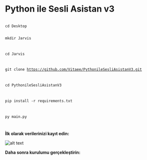 # Python ile Sesli Asistan v3



<code>
cd Desktop

mkdir Jarvis

cd Jarvis

git clone https://github.com/Vitaee/PythonileSesliAsistanV3.git

cd PythonileSesliAsistanV3


pip install -r requirements.txt

py main.py

</code>

**İlk olarak verilerinizi kayıt edin:**

![alt text](https://i.hizliresim.com/ETSnyQ.png)

**Daha sonra kurulumu gerçekleştirin:**
